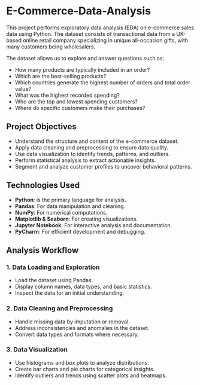 # E-Commerce-Data-Analysis


This project performs exploratory data analysis (EDA) on e-commerce sales data using Python. The dataset consists of transactional data from a UK-based online retail company specializing in unique all-occasion gifts, with many customers being wholesalers.  

The dataset allows us to explore and answer questions such as:  
- How many products are typically included in an order?  
- Which are the best-selling products?  
- Which countries generate the highest number of orders and total order value?  
- What was the highest recorded spending?  
- Who are the top and lowest spending customers?  
- Where do specific customers make their purchases?  


## Project Objectives  

- Understand the structure and content of the e-commerce dataset.  
- Apply data cleaning and preprocessing to ensure data quality.  
- Use data visualization to identify trends, patterns, and outliers.  
- Perform statistical analysis to extract actionable insights.  
- Segment and analyze customer profiles to uncover behavioral patterns.  


## Technologies Used  

- **Python**: is the primary language for analysis.  
- **Pandas**: For data manipulation and cleaning.  
- **NumPy**: For numerical computations.  
- **Matplotlib & Seaborn**: For creating visualizations.  
- **Jupyter Notebook**: For interactive analysis and documentation.  
- **PyCharm**: For efficient development and debugging.  

## Analysis Workflow  

### **1. Data Loading and Exploration**  
- Load the dataset using Pandas.  
- Display column names, data types, and basic statistics.  
- Inspect the data for an initial understanding.  

### **2. Data Cleaning and Preprocessing**  
- Handle missing data by imputation or removal.  
- Address inconsistencies and anomalies in the dataset.  
- Convert data types and formats where necessary.  

### **3. Data Visualization**  
- Use histograms and box plots to analyze distributions.  
- Create bar charts and pie charts for categorical insights.  
- Identify outliers and trends using scatter plots and heatmaps.  
